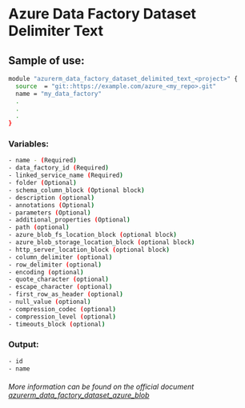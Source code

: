 # Azure Data Factory Dataset Delimiter Text

## Sample of use:

```bash
module "azurerm_data_factory_dataset_delimited_text_<project>" {
  source  = "git::https://example.com/azure_<my_repo>.git"
  name = "my_data_factory"
  .
  .
  .
}
```

### Variables:

```bash
- name - (Required)
- data_factory_id (Required)
- linked_service_name (Required)
- folder (Optional)
- schema_column_block (Optional block)
- description (optional)
- annotations (Optional)
- parameters (Optional)
- additional_properties (Optional)
- path (optional)
- azure_blob_fs_location_block (optional block)
- azure_blob_storage_location_block (optional block)
- http_server_location_block (optional block)
- column_delimiter (optional)
- row_delimiter (optional)
- encoding (optional)
- quote_character (optional)
- escape_character (optional)
- first_row_as_header (optional)
- null_value (optional)
- compression_codec (optional)
- compression_level (optional)
- timeouts_block (optional)
```

### Output:

```bash
- id
- name
```

###### More information can be found on the official document [azurerm_data_factory_dataset_azure_blob](https://registry.terraform.io/providers/hashicorp/azurerm/latest/docs/resources/data_factory_dataset_azure_blob)